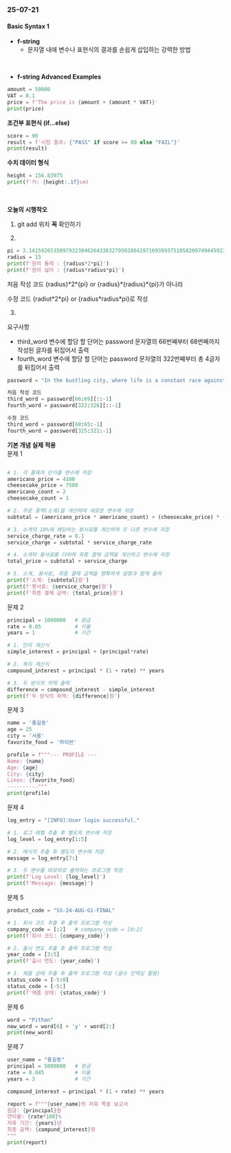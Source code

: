 ### 25-07-21

#### Basic Syntax 1

- **f-string**
  - 문자열 내에 변수나 표현식의 결과를 손쉽게 삽입하는 강력한 방법

<br>

- **f-string Advanced Examples**  
```python 
amount = 50000   
VAT = 0.1   
price = f'The price is {amount + (amount * VAT)}'   
print(price)
```

**조건부 표현식 (if...else)**  
```python
score = 90  
result = f'시험 결과: {"PASS" if score >= 80 else "FAIL"}'  
print(result)
```

**수치 데이터 형식**
  ```python
  height = 156.83975
  print(f'키: {height:.1f}cm)
```

<br>

**오늘의 시행착오**   
1. git add 위치 **꼭** 확인하기   

2. 
```python
pi = 3.1415926535897932384626433832795028841971693993751058209749445923078164062862089986280348253421170679
radius = 15
print(f'원의 둘레 : {radius*2*pi}')
print(f'원의 넓이 : {radius*radius*pi}')
```
처음 작성 코드
{radius}\*2*{pi} or {radius}\*{radius}\*{pi}가 아니라

수정 코드
{radiut\*2\*pi} or {radius*radius\*pi}로 작성

3.
요구사항
- third_word 변수에 할당 할 단어는 password 문자열의 66번째부터 68번째까지 작성된 글자를 뒤집어서 출력
- fourth_word 변수에 할당 할 단어는 password 문자열의 322번째부터 총 4글자를 뒤집어서 출력  

```python
password = "In the bustling city, where life is a constant race against time, uoy often find yourself wondering if there's a shortcut to success. The vibrant lights of the cityscape illuminate the night, casting shadows on the short-lived dreams of those who seek fortune. As you navigate through the crowded streets, you realize the deen for guidance, like a compass pointing python. You need direction in this chaotic journey called life."

처음 작성 코드
third_word = password[66:69][::-1]
fourth_word = password[322:326][::-1]

수정 코드
third_word = password[68:65:-1]
fourth_word = password[325:321:-1]
```

**기본 개념 실제 적용**   
문제 1
```python

# 1. 각 품목의 단가를 변수에 저장
americano_price = 4100
cheesecake_price = 7500
americano_count = 2
cheesecake_count = 1

# 2. 주문 총액(소계)을 게산하여 새로운 변수에 저장
subtotal = (americano_price * americano_count) + (cheesecake_price) * (cheesecake_count)

# 3. 소계의 10%에 해당하는 봉사료를 계산하여 또 다른 변수에 저장
service_charge_rate = 0.1
service_charge = subtotal * service_charge_rate

# 4. 소계와 봉사료를 더하여 최종 결제 금액을 계산하고 변수에 저장
total_price = subtotal + service_charge

# 5. 소계, 봉사료, 최종 결제 금액을 명확하게 설명과 함께 출력
print(f'소계: {subtotal}원')
print(f'봉사료: {service_charge}원')
print(f'최종 결제 금액: {total_price}원')
```

문제 2
```python
principal = 1000000   # 원금
rate = 0.05           # 이율
years = 1             # 기간

# 1. 단리 계산식
simple_interest = principal + (principal*rate)

# 2. 복리 계산식
compound_interest = principal * (1 + rate) ** years

# 3. 두 방식의 차액 출력
difference = compound_interest - simple_interest
print(f'두 방식의 차액: {difference}원')
```

문제 3
```python
name = '홍길동'
age = 25
city = '서울'
favorite_food = '파이썬'

profile = f"""--- PROFILE ---
Name: {name}
Age: {age}
City: {city}
Likes: {favorite_food}
----------"""
print(profile)
```

문제 4
```python
log_entry = "[INFO]:User login successful."

# 1. 로그 레벨 추출 후 별도의 변수에 저장
log_level = log_entry[1:5]

# 2. 메시지 추출 후 별도의 변수에 저장
message = log_entry[7:]

# 3. 두 변수를 따로따로 출력하는 프로그램 작성
print(f'Log Level: {log_level}')
print(f'Message: {message}')
```

문제 5
```python
product_code = "SS-24-AUG-G1-FINAL"

# 1. 회사 코드 추출 후 출력 프로그램 작성
company_code = [:2]   # company_code = [0:2]
print(f'회사 코드: {company_code}')

# 2. 출시 연도 추출 후 출력 프로그램 작성
year_code = [3:5]
print(f'출시 연도: {year_code}')

# 3. 제품 상태 추출 후 출력 프로그램 작성 (음수 인덱싱 활용)
status_code = [-5:0]
status_code = [-5:]
print(f'제품 상태: {status_code}')
```

문제 6
```python
word = "Pithon"
new_word = word[0] + 'y' + word[2:]
print(new_word)
```

문제 7
```python
user_name = "홍길동"
principal = 5000000   # 원금
rate = 0.045          # 이율
years = 3             # 기간

compound_interest = principal * (1 + rate) ** years

report = f"""{user_name}의 저축 목표 보고서
원금: {principal}원
연이율: {rate*100}%
저축 기간: {years}년
최종 금액: {compund_interest}원
"""
print(report)
```